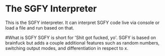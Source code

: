 # The SGFY Interpreter
This is the SGFY interpreter. It can interpret SGFY code live via console or load a file and run based on that.

#What is SGFY
SGFY is short for 'Shit got fucked, yo'. SGFY is based on brainfuck but adds a couple additional features such as random numbers, switching output modes, and differentiation in respect to x.
